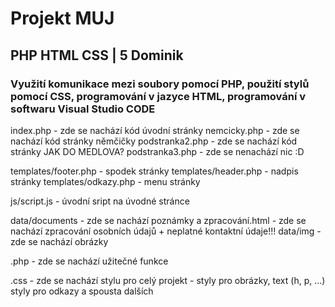 # Projekt MUJ

## PHP HTML CSS | 5 Dominik

### Využití komunikace mezi soubory pomocí PHP, použití stylů pomocí CSS, programování v jazyce HTML, programování v softwaru Visual Studio CODE

index.php - zde se nachází kód úvodní stránky
nemcicky.php - zde se nachází kód stránky němčičky
podstranka2.php - zde se nachází kód stránky JAK DO MEDLOVA?
podstranka3.php - zde se nenachází nic :D

templates/footer.php - spodek stránky
templates/header.php - nadpis stránky
templates/odkazy.php - menu stránky

js/script.js - úvodní sript na úvodné stránce 

data/documents - zde se nachází poznámky a zpracování.html - zde se nachází zpracování osobních údajů + neplatné kontaktní údaje!!!
data/img - zde se nachází obrázky

.php - zde se nachází užitečné funkce

.css - zde se nachází stylu pro celý projekt - styly pro obrázky, text (h, p, ...) styly pro odkazy a spousta dalších


